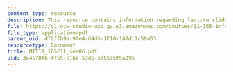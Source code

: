 ```yaml
---
content_type: resource
description: This resource contains information regarding lecture slides.
file: https://ol-ocw-studio-app-qa.s3.amazonaws.com/courses/11-165-infrastructure-and-energy-technology-challenges-fall-2011/3a4570f64f55b1be53d55d5675f5a096_MIT11_165F11_ses06.pdf
file_type: application/pdf
parent_uid: df2ffb9a-9fe4-64d6-3f10-147dc7c59a53
resourcetype: Document
title: MIT11_165F11_ses06.pdf
uid: 3a4570f6-4f55-b1be-53d5-5d5675f5a096
---
```

